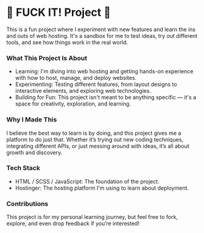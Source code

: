 # **🖕 FUCK IT! Project 🖕**
This is a fun project where I experiment with new features and learn the ins and outs of web hosting. It's a sandbox for me to test ideas, try out different tools, and see how things work in the real world.

### **What This Project Is About**
- Learning: I'm diving into web hosting and getting hands-on experience with how to host, manage, and deploy websites.
- Experimenting: Testing different features, from layout designs to interactive elements, and exploring web technologies.
- Building for Fun: This project isn't meant to be anything specific — it's a space for creativity, exploration, and learning.

### **Why I Made This**
I believe the best way to learn is by doing, and this project gives me a platform to do just that. Whether it’s trying out new coding techniques, integrating different APIs, or just messing around with ideas, it’s all about growth and discovery.

### **Tech Stack**
- HTML / SCSS / JavaScript: The foundation of the project.
- Hostinger: The hosting platform I'm using to learn about deployment.

### **Contributions**
This project is for my personal learning journey, but feel free to fork, explore, and even drop feedback if you’re interested!
